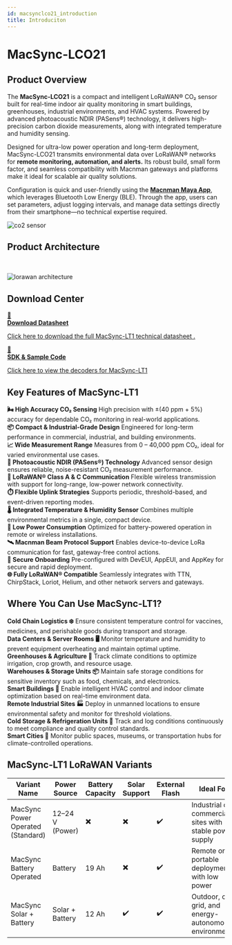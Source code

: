 ```yaml
---
id: macsynclco21_introduction
title: Introduciton
---
```


# MacSync-LCO21

## Product Overview

The **MacSync-LCO21** is a compact and intelligent LoRaWAN® CO₂ sensor built for real-time indoor air quality monitoring in smart buildings, greenhouses, industrial environments, and HVAC systems. Powered by advanced photoacoustic NDIR (PASens®) technology, it delivers high-precision carbon dioxide measurements, along with integrated temperature and humidity sensing.

Designed for ultra-low power operation and long-term deployment, MacSync-LCO21 transmits environmental data over LoRaWAN® networks for **remote monitoring, automation, and alerts.** Its robust build, small form factor, and seamless compatibility with Macnman gateways and platforms make it ideal for scalable air quality solutions.

Configuration is quick and user-friendly using the [**Macnman Maya App**](https://play.google.com/store/apps/details?id=com.macnman.app&pcampaignid=web_share), which leverages Bluetooth Low Energy (BLE). Through the app, users can set parameters, adjust logging intervals, and manage data settings directly from their smartphone—no technical expertise required.

![co2 sensor](/img/lorawan/sensors/temperaturehumi/co_main_front_view.svg)

## Product Architecture
<br/>



![lorawan architecture](/img/lorawan/lorawan_macsync_archi.svg)

## Download Center

<div className="icon-card-grid">
  <a href="https://drive.google.com/file/d/160C4s1MZkL_QHsDzzE9iVL3f-D2RmYdn/view?usp=sharing" 
  className="icon-card">
    <div className="icon">📂</div>  
    <div>
      <strong>Download Datasheet</strong>
      <p>Click here to download the full MacSync-LT1 technical datasheet
.</p>
    </div>
  </a>
  <a href="https://github.com/MacnMan/LoRa_Module_SDK/tree/main/SDK/LoRaWAN_AT_Slave" 
  className="icon-card">
    <div className="icon">📝</div>
    <div>
      <strong>SDK & Sample Code</strong>
      <p>Click here to view the decoders for MacSync-LT1</p>
    </div>
  </a>
</div>

<div style={{ margin: "2rem 0" }}></div>


## Key Features of MacSync-LT1

<div className="reusable-feature-grid">
  <div className="reusable-feature-card">
    <strong>🌬️ High Accuracy CO₂ Sensing</strong>
    High precision with ±(40 ppm + 5%) accuracy for dependable CO₂ monitoring in real-world applications.
  </div>
  <div className="reusable-feature-card">
    <strong>📦 Compact & Industrial-Grade Design</strong>
    Engineered for long-term performance in commercial, industrial, and building environments.
  </div>
  <div className="reusable-feature-card">
    <strong>📈 Wide Measurement Range</strong>
    Measures from 0 – 40,000 ppm CO₂, ideal for varied environmental use cases.
  </div>
  <div className="reusable-feature-card">
    <strong>🔬 Photoacoustic NDIR (PASens®) Technology</strong>
    Advanced sensor design ensures reliable, noise-resistant CO₂ measurement performance.
  </div>
  <div className="reusable-feature-card">
    <strong>📡 LoRaWAN® Class A & C Communication</strong>
    Flexible wireless transmission with support for long-range, low-power network connectivity.
  </div>
  <div className="reusable-feature-card">
    <strong>⏱️ Flexible Uplink Strategies</strong>
    Supports periodic, threshold-based, and event-driven reporting modes.
  </div>
  <div className="reusable-feature-card">
    <strong>🌡️ Integrated Temperature & Humidity Sensor</strong>
    Combines multiple environmental metrics in a single, compact device.
  </div>
  <div className="reusable-feature-card">
    <strong>🔋 Low Power Consumption</strong>
    Optimized for battery-powered operation in remote or wireless installations.
  </div>
  <div className="reusable-feature-card">
    <strong>🛰️ Macnman Beam Protocol Support</strong>
    Enables device-to-device LoRa communication for fast, gateway-free control actions.
  </div>
  <div className="reusable-feature-card">
    <strong>🔐 Secure Onboarding</strong>
    Pre-configured with DevEUI, AppEUI, and AppKey for secure and rapid deployment.
  </div>
  <div className="reusable-feature-card">
    <strong>🌐 Fully LoRaWAN® Compatible</strong>
    Seamlessly integrates with TTN, ChirpStack, Loriot, Helium, and other network servers and gateways.
  </div>
</div>

## Where You Can Use MacSync-LT1?

<div className="reusable-feature-grid">
  <div className="reusable-feature-card">
    <strong>Cold Chain Logistics ❄️</strong>
    Ensure consistent temperature control for vaccines, medicines, and perishable goods during transport and storage.
  </div>
  <div className="reusable-feature-card">
    <strong>Data Centers & Server Rooms 🖥️</strong>
    Monitor temperature and humidity to prevent equipment overheating and maintain optimal uptime.
  </div>
  <div className="reusable-feature-card">
    <strong>Greenhouses & Agriculture 🌿</strong>
    Track climate conditions to optimize irrigation, crop growth, and resource usage.
  </div>
  <div className="reusable-feature-card">
    <strong>Warehouses & Storage Units 📦</strong>
    Maintain safe storage conditions for sensitive inventory such as food, chemicals, and electronics.
  </div>
  <div className="reusable-feature-card">
    <strong>Smart Buildings 🏢</strong>
    Enable intelligent HVAC control and indoor climate optimization based on real-time environment data.
  </div>
  <div className="reusable-feature-card">
    <strong>Remote Industrial Sites 🏭</strong>
    Deploy in unmanned locations to ensure environmental safety and monitor for threshold violations.
  </div>
  <div className="reusable-feature-card">
    <strong>Cold Storage & Refrigeration Units 🧊</strong>
    Track and log conditions continuously to meet compliance and quality control standards.
  </div>
  <div className="reusable-feature-card">
    <strong>Smart Cities 🌆</strong>
    Monitor public spaces, museums, or transportation hubs for climate-controlled operations.
  </div>
</div>


##  MacSync-LT1 LoRaWAN Variants

<table className="parameter-table">
  <thead>
    <tr>
      <th>Variant Name</th>
      <th>Power Source</th>
      <th>Battery Capacity</th>
      <th>Solar Support</th>
      <th>External Flash</th>
      <th>Ideal For</th>
    </tr>
  </thead>
  <tbody>
    <tr>
      <td>MacSync Power Operated (Standard)</td>
      <td>12–24 V (Power)</td>
      <td>✖️</td>
      <td>✖️</td>
      <td>✔️</td>
      <td>Industrial or commercial sites with stable power supply</td>
    </tr>
    <tr>
      <td>MacSync Battery Operated</td>
      <td>Battery</td>
      <td>19 Ah</td>
      <td>✖️</td>
      <td>✔️</td>
      <td>Remote or portable deployments with low power</td>
    </tr>
    <tr>
      <td>MacSync Solar + Battery</td>
      <td>Solar + Battery</td>
      <td>12 Ah</td>
      <td>✔️</td>
      <td>✔️</td>
      <td>Outdoor, off-grid, and energy-autonomous environments</td>
    </tr>
  </tbody>
</table>
